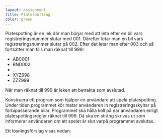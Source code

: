 ```yaml
---
layout: assignment
title: Platespotting
color: green
---
```

Platespotting är en lek där man börjar med att leta efter en bil vars registreringsnummer slutar med 001. Därefter letar man en bil vars registreringsnummer slutar på 002. Efter det letar man efter 003 och så fortsätter man tills man räknat till 999:

- ABC001
- RND002
- ...
- XYZ998
- ZZZ999

När man räknat till 999 är leken att betrakta som avslutad.

Konstruera ett program som hjälper en användare att spela platespotting. Under tiden programmet kör matar användaren in registreringsskyltar på förbipasserande bilar. Programmet ska hålla koll på när användaren enligt platespottingsregler räknat till 999. Då ska en sträng skrivas ut som informerar användaren om att spelet är slut varpå programmet avslutas.

Ett lösningsförslag visas nedan: